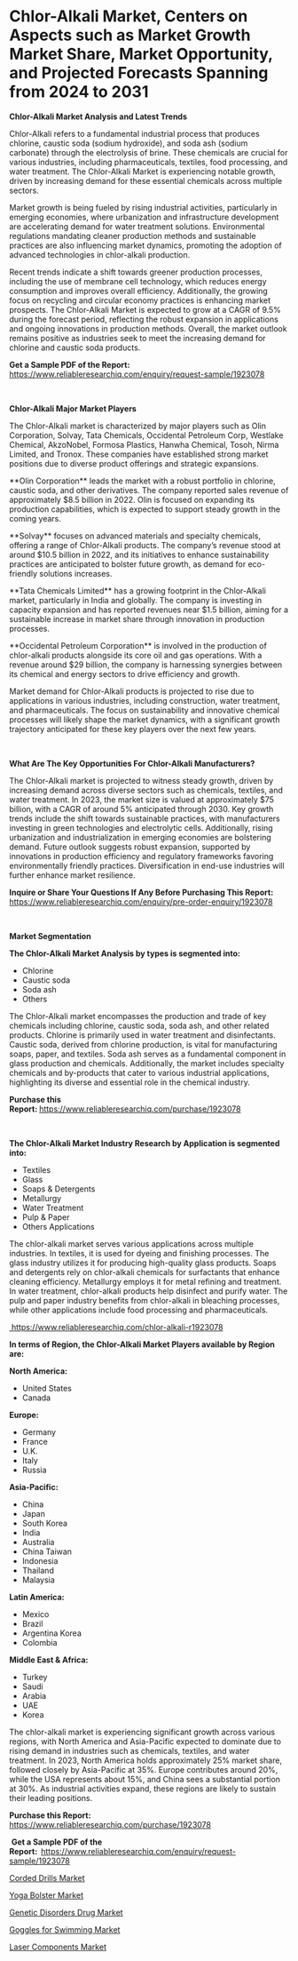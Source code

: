 <p><h1>Chlor-Alkali Market, Centers on Aspects such as Market Growth Market Share, Market Opportunity, and Projected Forecasts Spanning from 2024 to 2031</h1></p><p><strong>Chlor-Alkali Market Analysis and Latest Trends</strong></p>
<p><p>Chlor-Alkali refers to a fundamental industrial process that produces chlorine, caustic soda (sodium hydroxide), and soda ash (sodium carbonate) through the electrolysis of brine. These chemicals are crucial for various industries, including pharmaceuticals, textiles, food processing, and water treatment. The Chlor-Alkali Market is experiencing notable growth, driven by increasing demand for these essential chemicals across multiple sectors.</p><p>Market growth is being fueled by rising industrial activities, particularly in emerging economies, where urbanization and infrastructure development are accelerating demand for water treatment solutions. Environmental regulations mandating cleaner production methods and sustainable practices are also influencing market dynamics, promoting the adoption of advanced technologies in chlor-alkali production.</p><p>Recent trends indicate a shift towards greener production processes, including the use of membrane cell technology, which reduces energy consumption and improves overall efficiency. Additionally, the growing focus on recycling and circular economy practices is enhancing market prospects. The Chlor-Alkali Market is expected to grow at a CAGR of 9.5% during the forecast period, reflecting the robust expansion in applications and ongoing innovations in production methods. Overall, the market outlook remains positive as industries seek to meet the increasing demand for chlorine and caustic soda products.</p></p>
<p><strong>Get a Sample PDF of the Report:&nbsp;</strong> <a href="https://www.reliableresearchiq.com/enquiry/request-sample/1923078?utm_campaign=1769&utm_medium=2&utm_source=Github&utm_content=ia&utm_term=24102024&utm_id=chlor-alkali">https://www.reliableresearchiq.com/enquiry/request-sample/1923078</a></p>
<p>&nbsp;</p>
<p><strong>Chlor-Alkali Major Market Players</strong></p>
<p><p>The Chlor-Alkali market is characterized by major players such as Olin Corporation, Solvay, Tata Chemicals, Occidental Petroleum Corp, Westlake Chemical, AkzoNobel, Formosa Plastics, Hanwha Chemical, Tosoh, Nirma Limited, and Tronox. These companies have established strong market positions due to diverse product offerings and strategic expansions.</p><p>**Olin Corporation** leads the market with a robust portfolio in chlorine, caustic soda, and other derivatives. The company reported sales revenue of approximately $8.5 billion in 2022. Olin is focused on expanding its production capabilities, which is expected to support steady growth in the coming years.</p><p>**Solvay** focuses on advanced materials and specialty chemicals, offering a range of Chlor-Alkali products. The company’s revenue stood at around $10.5 billion in 2022, and its initiatives to enhance sustainability practices are anticipated to bolster future growth, as demand for eco-friendly solutions increases.</p><p>**Tata Chemicals Limited** has a growing footprint in the Chlor-Alkali market, particularly in India and globally. The company is investing in capacity expansion and has reported revenues near $1.5 billion, aiming for a sustainable increase in market share through innovation in production processes.</p><p>**Occidental Petroleum Corporation** is involved in the production of chlor-alkali products alongside its core oil and gas operations. With a revenue around $29 billion, the company is harnessing synergies between its chemical and energy sectors to drive efficiency and growth.</p><p>Market demand for Chlor-Alkali products is projected to rise due to applications in various industries, including construction, water treatment, and pharmaceuticals. The focus on sustainability and innovative chemical processes will likely shape the market dynamics, with a significant growth trajectory anticipated for these key players over the next few years.</p></p>
<p>&nbsp;</p>
<p><strong>What Are The Key Opportunities For Chlor-Alkali Manufacturers?</strong></p>
<p><p>The Chlor-Alkali market is projected to witness steady growth, driven by increasing demand across diverse sectors such as chemicals, textiles, and water treatment. In 2023, the market size is valued at approximately $75 billion, with a CAGR of around 5% anticipated through 2030. Key growth trends include the shift towards sustainable practices, with manufacturers investing in green technologies and electrolytic cells. Additionally, rising urbanization and industrialization in emerging economies are bolstering demand. Future outlook suggests robust expansion, supported by innovations in production efficiency and regulatory frameworks favoring environmentally friendly practices. Diversification in end-use industries will further enhance market resilience.</p></p>
<p><strong>Inquire or Share Your Questions If Any Before Purchasing This Report:</strong> <a href="https://www.reliableresearchiq.com/enquiry/pre-order-enquiry/1923078?utm_campaign=1769&utm_medium=2&utm_source=Github&utm_content=ia&utm_term=24102024&utm_id=chlor-alkali">https://www.reliableresearchiq.com/enquiry/pre-order-enquiry/1923078</a></p>
<p>&nbsp;</p>
<p><strong>Market Segmentation</strong></p>
<p><strong>The Chlor-Alkali Market Analysis by types is segmented into:</strong></p>
<p><ul><li>Chlorine</li><li>Caustic soda</li><li>Soda ash</li><li>Others</li></ul></p>
<p><p>The Chlor-Alkali market encompasses the production and trade of key chemicals including chlorine, caustic soda, soda ash, and other related products. Chlorine is primarily used in water treatment and disinfectants. Caustic soda, derived from chlorine production, is vital for manufacturing soaps, paper, and textiles. Soda ash serves as a fundamental component in glass production and chemicals. Additionally, the market includes specialty chemicals and by-products that cater to various industrial applications, highlighting its diverse and essential role in the chemical industry.</p></p>
<p><strong>Purchase this Report:&nbsp;</strong><a href="https://www.reliableresearchiq.com/purchase/1923078?utm_campaign=1769&utm_medium=2&utm_source=Github&utm_content=ia&utm_term=24102024&utm_id=chlor-alkali">https://www.reliableresearchiq.com/purchase/1923078</a></p>
<p>&nbsp;</p>
<p><strong>The Chlor-Alkali Market Industry Research by Application is segmented into:</strong></p>
<p><ul><li>Textiles</li><li>Glass</li><li>Soaps & Detergents</li><li>Metallurgy</li><li>Water Treatment</li><li>Pulp & Paper</li><li>Others Applications</li></ul></p>
<p><p>The chlor-alkali market serves various applications across multiple industries. In textiles, it is used for dyeing and finishing processes. The glass industry utilizes it for producing high-quality glass products. Soaps and detergents rely on chlor-alkali chemicals for surfactants that enhance cleaning efficiency. Metallurgy employs it for metal refining and treatment. In water treatment, chlor-alkali products help disinfect and purify water. The pulp and paper industry benefits from chlor-alkali in bleaching processes, while other applications include food processing and pharmaceuticals.</p></p>
<p><a href="https://www.reliableresearchiq.com/chlor-alkali-r1923078?utm_campaign=1769&utm_medium=2&utm_source=Github&utm_content=ia&utm_term=24102024&utm_id=chlor-alkali">&nbsp;https://www.reliableresearchiq.com/chlor-alkali-r1923078</a></p>
<p><strong>In terms of Region, the Chlor-Alkali Market Players available by Region are:</strong></p>
<p>
    <p> <strong> North America: </strong>
        <ul>
            <li>United States</li>
            <li>Canada</li>
        </ul>
        </p> 
    <p> <strong> Europe: </strong>
        <ul>
            <li>Germany</li>
            <li>France</li>
            <li>U.K.</li>
            <li>Italy</li>
            <li>Russia</li>
        </ul>
        </p> 
    <p> <strong> Asia-Pacific: </strong>
        <ul>
            <li>China</li>
            <li>Japan</li>
            <li>South Korea</li>
            <li>India</li>
            <li>Australia</li>
            <li>China Taiwan</li>
            <li>Indonesia</li>
            <li>Thailand</li>
            <li>Malaysia</li>
        </ul>
        </p> 
    <p> <strong> Latin America: </strong>
        <ul>
            <li>Mexico</li>
            <li>Brazil</li>
            <li>Argentina Korea</li>
            <li>Colombia</li>
        </ul>
        </p> 
    <p> <strong> Middle East & Africa: </strong>
        <ul>
            <li>Turkey</li>
            <li>Saudi</li>
            <li>Arabia</li>
            <li>UAE</li>
            <li>Korea</li>
        </ul>
    </p>
    </p>
<p><p>The chlor-alkali market is experiencing significant growth across various regions, with North America and Asia-Pacific expected to dominate due to rising demand in industries such as chemicals, textiles, and water treatment. In 2023, North America holds approximately 25% market share, followed closely by Asia-Pacific at 35%. Europe contributes around 20%, while the USA represents about 15%, and China sees a substantial portion at 30%. As industrial activities expand, these regions are likely to sustain their leading positions.</p></p>
<p><strong>Purchase this Report: </strong><a href="https://www.reliableresearchiq.com/purchase/1923078?utm_campaign=1769&utm_medium=2&utm_source=Github&utm_content=ia&utm_term=24102024&utm_id=chlor-alkali">https://www.reliableresearchiq.com/purchase/1923078</a></p>
<p>&nbsp;<strong>Get a Sample PDF of the Report:&nbsp;&nbsp;</strong><a href="https://www.reliableresearchiq.com/enquiry/request-sample/1923078?utm_campaign=1769&utm_medium=2&utm_source=Github&utm_content=ia&utm_term=24102024&utm_id=chlor-alkali">https://www.reliableresearchiq.com/enquiry/request-sample/1923078</a></p>
<p><strong></strong></p>
<p><p><a href="https://www.linkedin.com/pulse/global-corded-drills-nexus-sector-confluences-regional-catalysts-spige?utm_campaign=1769&utm_medium=2&utm_source=Github&utm_content=ia&utm_term=24102024&utm_id=chlor-alkali">Corded Drills Market</a></p><p><a href="https://www.linkedin.com/pulse/yoga-bolster-market-innovations-trends-comprehensive-study-r0g7e?utm_campaign=1769&utm_medium=2&utm_source=Github&utm_content=ia&utm_term=24102024&utm_id=chlor-alkali">Yoga Bolster Market</a></p><p><a href="https://github.com/AngelaWalsh696/Market-Research-Report-List-1/blob/main/genetic-disorders-drug-market.md?utm_campaign=1769&utm_medium=2&utm_source=Github&utm_content=ia&utm_term=24102024&utm_id=chlor-alkali">Genetic Disorders Drug Market</a></p><p><a href="https://www.linkedin.com/pulse/goggles-swimming-market-global-analysis-trends-forecasts-qblte?utm_campaign=1769&utm_medium=2&utm_source=Github&utm_content=ia&utm_term=24102024&utm_id=chlor-alkali">Goggles for Swimming Market</a></p><p><a href="https://www.linkedin.com/pulse/regulatory-landscape-its-influence-global-laser-components-eyu5e?utm_campaign=1769&utm_medium=2&utm_source=Github&utm_content=ia&utm_term=24102024&utm_id=chlor-alkali">Laser Components Market</a></p></p>